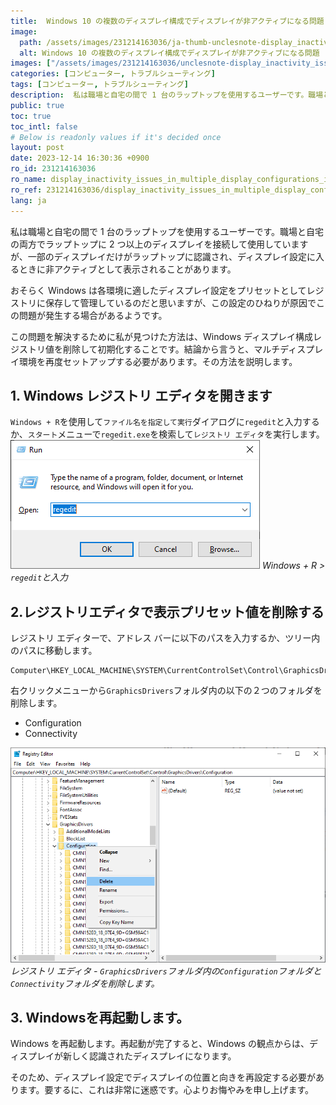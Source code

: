 ```yaml
---
title:  Windows 10 の複数のディスプレイ構成でディスプレイが非アクティブになる問題
image:
  path: /assets/images/231214163036/ja-thumb-unclesnote-display_inactivity_issues_in_multiple_display_configurations_in_windows_10.png
  alt: Windows 10 の複数のディスプレイ構成でディスプレイが非アクティブになる問題
images: ["/assets/images/231214163036/unclesnote-display_inactivity_issues_in_multiple_display_configurations_in_windows_10-windows_+_r_enter_regedit.png", "/assets/images/231214163036/unclesnote-display_inactivity_issues_in_multiple_display_configurations_in_windows_10-registry_editor-remove_the_configuration_and_connectivity_folders_in_the_graphicsdrivers_folder.png"]
categories: [コンピューター, トラブルシューティング]
tags: [コンピューター, トラブルシューティング]
description:  私は職場と自宅の間で 1 台のラップトップを使用するユーザーです。職場と自宅の両方でラップトップに 2 つ以上のディスプレイを接続して使用していますが、一部のディスプレイだけがラップトップに認識され、ディスプレイ設定に入るときに非アクティブとして表示されることがあります。おそらく Windows は各環境に適したディ
public: true
toc: true
toc_intl: false
# Below is readonly values if it's decided once
layout: post
date: 2023-12-14 16:30:36 +0900
ro_id: 231214163036
ro_name: display_inactivity_issues_in_multiple_display_configurations_in_windows_10
ro_ref: 231214163036/display_inactivity_issues_in_multiple_display_configurations_in_windows_10
lang: ja
---
```

私は職場と自宅の間で 1 台のラップトップを使用するユーザーです。職場と自宅の両方でラップトップに 2 つ以上のディスプレイを接続して使用していますが、一部のディスプレイだけがラップトップに認識され、ディスプレイ設定に入るときに非アクティブとして表示されることがあります。  

おそらく Windows は各環境に適したディスプレイ設定をプリセットとしてレジストリに保存して管理しているのだと思いますが、この設定のひねりが原因でこの問題が発生する場合があるようです。  

この問題を解決するために私が見つけた方法は、Windows ディスプレイ構成レジストリ値を削除して初期化することです。結論から言うと、マルチディスプレイ環境を再度セットアップする必要があります。その方法を説明します。  
## 1. Windows レジストリ エディタを開きます
`Windows + R`を使用して`ファイル名を指定して実行`ダイアログに`regedit`と入力するか、`スタート`メニューで`regedit.exe`を検索して`レジストリ エディタ`を実行します。  
![Windows + R > `regedit`と入力](/assets/images/231214163036/unclesnote-display_inactivity_issues_in_multiple_display_configurations_in_windows_10-windows_+_r_enter_regedit.png)
_Windows + R > `regedit`と入力_

## 2.レジストリエディタで表示プリセット値を削除する
レジストリ エディターで、アドレス バーに以下のパスを入力するか、ツリー内のパスに移動します。  

```
Computer\HKEY_LOCAL_MACHINE\SYSTEM\CurrentControlSet\Control\GraphicsDrivers
```
右クリックメニューから`GraphicsDrivers`フォルダ内の以下の２つのフォルダを削除します。  
- Configuration
- Connectivity

![レジストリ エディタ - `GraphicsDrivers`フォルダ内の`Configuration`フォルダと`Connectivity`フォルダを削除します。](/assets/images/231214163036/unclesnote-display_inactivity_issues_in_multiple_display_configurations_in_windows_10-registry_editor-remove_the_configuration_and_connectivity_folders_in_the_graphicsdrivers_folder.png)
_レジストリ エディタ - `GraphicsDrivers`フォルダ内の`Configuration`フォルダと`Connectivity`フォルダを削除します。_

## 3. Windowsを再起動します。
Windows を再起動します。再起動が完了すると、Windows の観点からは、ディスプレイが新しく認識されたディスプレイになります。  

そのため、ディスプレイ設定でディスプレイの位置と向きを再設定する必要があります。要するに、これは非常に迷惑です。心よりお悔やみを申し上げます。  
